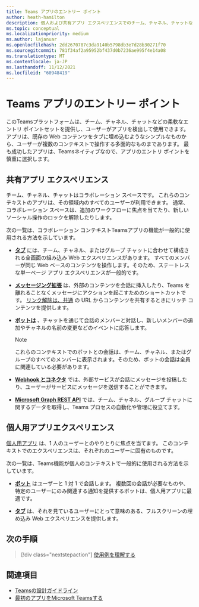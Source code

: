 ```yaml
---
title: Teams アプリのエントリー ポイント
author: heath-hamilton
description: 個人および共有アプリ エクスペリエンスでのチーム、チャネル、チャットなど、アプリのエントリ ポイントについて説明します。
ms.topic: conceptual
ms.localizationpriority: medium
ms.author: lajanuar
ms.openlocfilehash: 2dd2670787c3da9140b5798db3e7d28b30271f70
ms.sourcegitcommit: 781f34af2a95952bf437d0b7236ae995f4e14a08
ms.translationtype: MT
ms.contentlocale: ja-JP
ms.lasthandoff: 11/12/2021
ms.locfileid: "60948419"
---
```

# <a name="entry-points-for-teams-apps"></a>Teams アプリのエントリー ポイント

このTeamsプラットフォームは、チーム、チャネル、チャットなどの柔軟なエントリ ポイントセットを提供し、ユーザーがアプリを検出して使用できます。 アプリは、既存の Web コンテンツをタブに埋め込むようなシンプルなものから、ユーザーが複数のコンテキストで操作する多面的なものまであります。
最も成功したアプリは、Teamsネイティブなので、アプリのエントリ ポイントを慎重に選択します。

## <a name="shared-app-experiences"></a>共有アプリ エクスペリエンス

チーム、チャネル、チャットはコラボレーション スペースです。 これらのコンテキストのアプリは、その領域内のすべてのユーザーが利用できます。 通常、コラボレーション スペースは、追加のワークフローに焦点を当てたり、新しいソーシャル操作のロックを解除したりします。

次の一覧は、コラボレーション コンテキストTeamsアプリの機能が一般的に使用される方法を示しています。

* [**タブ**](~/tabs/what-are-tabs.md) には、チーム、チャネル、またはグループ チャットに合わせて構成される全画面の組み込み Web エクスペリエンスがあります。 すべてのメンバーが同じ Web ベースのコンテンツを操作します。そのため、ステートレスな単一ページ アプリ エクスペリエンスが一般的です。

* [**メッセージング拡張**](~/messaging-extensions/what-are-messaging-extensions.md) は、外部のコンテンツを会話に挿入したり、Teams を離れることなくメッセージにアクションを起こすためのショートカットです。 [リンク解除は、共通](~/messaging-extensions/how-to/link-unfurling.md) の URL からコンテンツを共有するときにリッチ コンテンツを提供します。

* [**ボットは**](~/bots/what-are-bots.md) 、チャットを通じて会話のメンバーと対話し、新しいメンバーの追加やチャネルの名前の変更などのイベントに応答します。 
   > [!NOTE]
   > これらのコンテキストでのボットとの会話は、チーム、チャネル、またはグループのすべてのメンバーに表示されます。そのため、ボットの会話は全員に関連している必要があります。

* [**Webhook とコネクタ**](~/webhooks-and-connectors/what-are-webhooks-and-connectors.md) では、外部サービスが会話にメッセージを投稿したり、ユーザーがサービスにメッセージを送信することができます。

* [**Microsoft Graph REST API**](/graph/teams-concept-overview) では、チーム、チャネル、グループ チャットに関するデータを取得し、Teams プロセスの自動化や管理に役立てます。

## <a name="personal-app-experiences"></a>個人用アプリエクスペリエンス

[個人用アプリ](../concepts/design/personal-apps.md) は、1 人のユーザーとのやりとりに焦点を当てます。 このコンテキストでのエクスペリエンスは、それぞれのユーザーに固有のものです。

次の一覧は、Teams機能が個人のコンテキストで一般的に使用される方法を示しています。

* [**ボット**](~/bots/what-are-bots.md) はユーザーと 1 対 1 で会話します。 複数回の会話が必要なものや、特定のユーザーにのみ関連する通知を提供するボットは、個人用アプリに最適です。

* [**タブ**](~/tabs/what-are-tabs.md) は、それを見ているユーザーにとって意味のある、フルスクリーンの埋め込み Web エクスペリエンスを提供します。

## <a name="next-step"></a>次の手順

> [!div class="nextstepaction"]
> [使用例を理解する](../concepts/design/understand-use-cases.md)

## <a name="see-also"></a>関連項目

* [Teamsの設計ガイドライン](../concepts/design/design-teams-app-overview.md) <br>
* [最初のアプリをMicrosoft Teamsする](../build-your-first-app/build-first-app-overview.md)